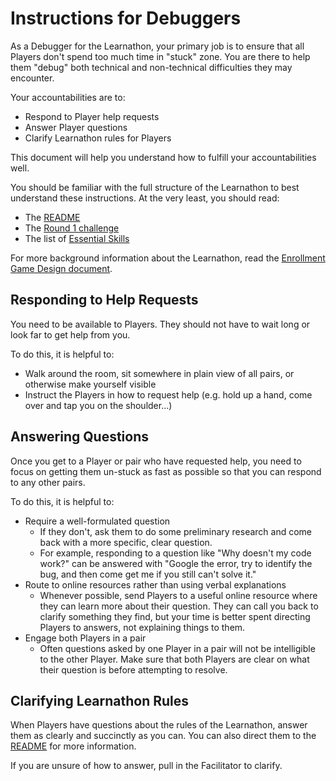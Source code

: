 # Instructions for Debuggers

As a Debugger for the Learnathon, your primary job is to ensure that all Players  don't spend too much time in "stuck" zone. You are there to help them "debug" both technical and non-technical difficulties they may encounter.

Your accountabilities are to:

- Respond to Player help requests
- Answer Player questions
- Clarify Learnathon rules for Players

This document will help you understand how to fulfill your accountabilities well.

You should be familiar with the full structure of the Learnathon to best understand these instructions. At the very least, you should read:

- The [README](./README.md)
- The [Round 1 challenge](./challenge)
- The list of [Essential Skills](./README.md#essential-skills)

For more background information about the Learnathon, read the [Enrollment Game Design document](https://docs.google.com/document/d/10_ZUYvicCy8nMCRwJG_FaR0EwRQbBKZdTw9u2CaeA_0/edit#).

## Responding to Help Requests

You need to be available to Players. They should not have to wait long or look far to get help from you.

To do this, it is helpful to:

- Walk around the room, sit somewhere in plain view of all pairs, or otherwise make yourself visible
- Instruct the Players in how to request help (e.g. hold up a hand, come over and tap you on the shoulder...)

## Answering Questions

Once you get to a Player or pair who have requested help, you need to focus on getting them un-stuck as fast as possible so that you can respond to any other pairs.

To do this, it is helpful to:

- Require a well-formulated question
  - If they don't, ask them to do some preliminary research and come back with a more specific, clear question.
  - For example, responding to a question like "Why doesn't my code work?" can be answered with "Google the error, try to identify the bug, and then come get me if you still can't solve it."
- Route to online resources rather than using verbal explanations
  - Whenever possible, send Players to a useful online resource where they can learn more about their question. They can call you back to clarify something they find, but your time is better spent directing Players to answers, not explaining things to them.
- Engage both Players in a pair
  - Often questions asked by one Player in a pair will not be intelligible to the other Player. Make sure that both Players are clear on what their question is before attempting to resolve.

## Clarifying Learnathon Rules

When Players have questions about the rules of the Learnathon, answer them as clearly and succinctly as you can. You can also direct them to the [README](./README.md) for more information.

If you are unsure of how to answer, pull in the Facilitator to clarify.
